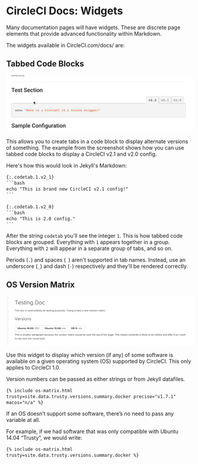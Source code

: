 # CircleCI Docs: Widgets

Many documentation pages will have widgets. These are discrete page elements that provide advanced functionality within Markdown.

The widgets available in CircleCI.com/docs/ are:


## Tabbed Code Blocks

![Tabbed Code Blocks Widget Screenshot](img/widget-tabbed-code-blocks.gif)

This allows you to create tabs in a code block to display alternate versions of something.
The example from the screenshot shows how you can use tabbed code blocks to display a CircleCI v2.1 and v2.0 config.

Here's how this would look in Jekyll's Markdown:

````
{:.codetab.1.v2_1}
```bash
echo "This is brand new CircleCI v2.1 config!"
```

{:.codetab.1.v2_0}
```bash
echo "This is 2.0 config."
```
````

After the string `codetab` you'll see the integer `1`.
This is how tabbed code blocks are grouped.
Everything with `1` appears together in a group.
Everything with `2` will appear in a separate group of tabs, and so on.

Periods (`.`) and spaces (` `) aren't supported in tab names.
Instead, use an underscore (`_`) and dash (`-`) respectively and they'll be rendered correctly.


## OS Version Matrix

![OS Version Matrix Widget Screenshot](img/widget-os-matrix.png)

Use this widget to display which version (if any) of some software is available on a given operating system (OS) supported by CircleCI. This only applies to CircleCI 1.0.

Version numbers can be passed as either strings or from Jekyll datafiles.

```
{% include os-matrix.html trusty=site.data.trusty.versions.summary.docker precise="v1.7.1" macos="n/a" %}
```

If an OS doesn’t support some software, there’s no need to pass any variable at all.

For example, if we had software that was only compatible with Ubuntu 14.04 “Trusty”, we would write:

```
{% include os-matrix.html trusty=site.data.trusty.versions.summary.docker %}
```
